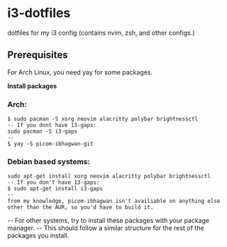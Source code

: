 # i3-dotfiles
dotfiles for my i3 config (contains nvim, zsh, and other configs.)

## Prerequisites 
For Arch Linux, you need yay for some packages.

**Install packages**

### Arch:
```
$ sudo pacman -S xorg neovim alacritty polybar brightnessctl
-- If you dont have 13-gaps:
sudo pacman -S i3-gaps
--
$ yay -S picom-ibhagwan-git
```
### Debian based systems:
```
sudo apt-get install xorg neovim alacritty polybar brightnessctl
-- If you don't have 13-gaps:
$ sudo apt-get install i3-gaps
--
from my knowledge, picom-ibhagwan isn't availiable on anything else other than the AUR, so you'd have to build it.
```
-- For other systems, try to install these packages with your package manager.
-- This should follow a similar structure for the rest of the packages you install.
